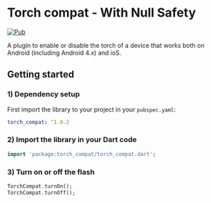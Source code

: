 # Torch compat - With Null Safety
  
[![Pub](https://img.shields.io/pub/v/torch_compat.svg)](https://pub.dartlang.org/packages/torch_compat)
  
A plugin to enable or disable the torch of a device that works both on Android (including Android 4.x) and ioS.  

## Getting started
### 1) Dependency setup
  
First import the library to your project in your `pubspec.yaml`:  

```yaml
torch_compat: ^1.0.2
```

### 2) Import the library in your Dart code

```dart
import 'package:torch_compat/torch_compat.dart';
```  

### 3) Turn on or off the flash  
  
```dart
TorchCompat.turnOn();
TorchCompat.turnOff();  
``` 